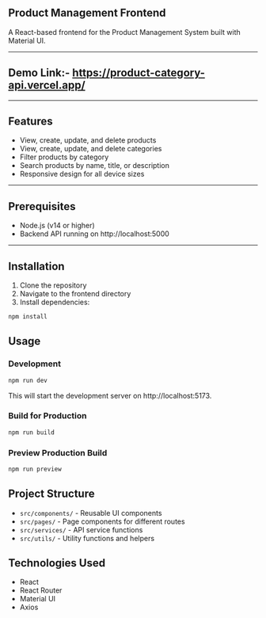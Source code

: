 
## Product Management Frontend


A React-based frontend for the Product Management System built with Material UI.

---

## Demo Link:- https://product-category-api.vercel.app/

---

## Features

- View, create, update, and delete products
- View, create, update, and delete categories
- Filter products by category
- Search products by name, title, or description
- Responsive design for all device sizes

---

## Prerequisites

- Node.js (v14 or higher)
- Backend API running on http://localhost:5000

---

## Installation

1. Clone the repository
2. Navigate to the frontend directory
3. Install dependencies:

```bash
npm install
```

## Usage

### Development

```bash
npm run dev
```

This will start the development server on http://localhost:5173.

### Build for Production

```bash
npm run build
```

### Preview Production Build

```bash
npm run preview
```

## Project Structure

- `src/components/` - Reusable UI components
- `src/pages/` - Page components for different routes
- `src/services/` - API service functions
- `src/utils/` - Utility functions and helpers

## Technologies Used

- React
- React Router
- Material UI
- Axios
